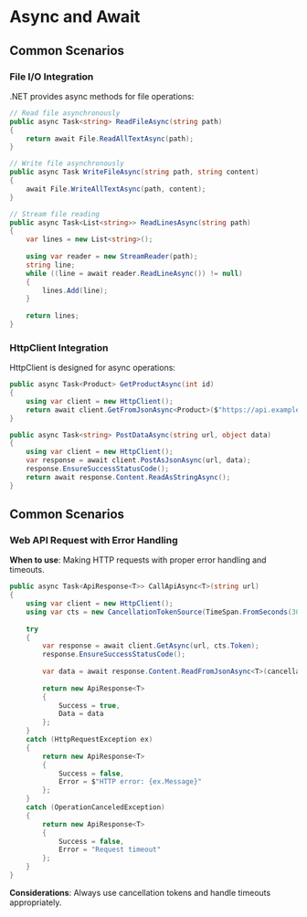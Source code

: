 # Async and Await
## Common Scenarios
### File I/O Integration

.NET provides async methods for file operations:

```csharp
// Read file asynchronously
public async Task<string> ReadFileAsync(string path)
{
    return await File.ReadAllTextAsync(path);
}

// Write file asynchronously
public async Task WriteFileAsync(string path, string content)
{
    await File.WriteAllTextAsync(path, content);
}

// Stream file reading
public async Task<List<string>> ReadLinesAsync(string path)
{
    var lines = new List<string>();
    
    using var reader = new StreamReader(path);
    string line;
    while ((line = await reader.ReadLineAsync()) != null)
    {
        lines.Add(line);
    }
    
    return lines;
}
```

### HttpClient Integration

HttpClient is designed for async operations:

```csharp
public async Task<Product> GetProductAsync(int id)
{
    using var client = new HttpClient();
    return await client.GetFromJsonAsync<Product>($"https://api.example.com/products/{id}");
}

public async Task<string> PostDataAsync(string url, object data)
{
    using var client = new HttpClient();
    var response = await client.PostAsJsonAsync(url, data);
    response.EnsureSuccessStatusCode();
    return await response.Content.ReadAsStringAsync();
}
```

## Common Scenarios

### Web API Request with Error Handling

**When to use**: Making HTTP requests with proper error handling and timeouts.

```csharp
public async Task<ApiResponse<T>> CallApiAsync<T>(string url)
{
    using var client = new HttpClient();
    using var cts = new CancellationTokenSource(TimeSpan.FromSeconds(30));
    
    try
    {
        var response = await client.GetAsync(url, cts.Token);
        response.EnsureSuccessStatusCode();
        
        var data = await response.Content.ReadFromJsonAsync<T>(cancellationToken: cts.Token);
        
        return new ApiResponse<T>
        {
            Success = true,
            Data = data
        };
    }
    catch (HttpRequestException ex)
    {
        return new ApiResponse<T>
        {
            Success = false,
            Error = $"HTTP error: {ex.Message}"
        };
    }
    catch (OperationCanceledException)
    {
        return new ApiResponse<T>
        {
            Success = false,
            Error = "Request timeout"
        };
    }
}
```

**Considerations**: Always use cancellation tokens and handle timeouts appropriately.

